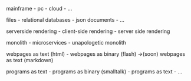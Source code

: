 
mainframe - pc - cloud - ... 

files - relational databases - json documents - ... 

serverside rendering - client-side rendering - server side rendering

monolith - microservices - unapologetic monolith 

webpages as text (html) - webpages as binary (flash) ->(soon) webpages as text (markdown) 

programs as text - programs as binary (smalltalk) - programs as text - ... 

